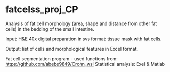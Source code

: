 # fatcelss_proj_CP

Analysis of fat cell morphology (area, shape and distance from other fat cells) in the bedding of the small intestine. 

Input: H&E 40x digital preparation in svs format: tissue mask with fat cells. 

Output: list of cells and morphological features in Excel format. 

Fat cell segmentation program - used functions from: https://github.com/abebe9849/Crohn_wsi
Statistical analysis: Exel & Matlab

